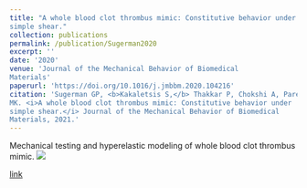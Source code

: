 ```yaml
---
title: "A whole blood clot thrombus mimic: Constitutive behavior under
simple shear."
collection: publications
permalink: /publication/Sugerman2020
excerpt: ''
date: '2020'
venue: 'Journal of the Mechanical Behavior of Biomedical
Materials'
paperurl: 'https://doi.org/10.1016/j.jmbbm.2020.104216'
citation: 'Sugerman GP, <b>Kakaletsis S,</b> Thakkar P, Chokshi A, Parekh SH, Rausch
MK. <i>A whole blood clot thrombus mimic: Constitutive behavior under
simple shear.</i> Journal of the Mechanical Behavior of Biomedical
Materials, 2021.'
---
```

Mechanical testing and hyperelastic modeling of whole blood clot thrombus mimic.
<img src='/images/Sugerman2020.png'>

[link](https://doi.org/10.1016/j.jmbbm.2020.104216)
